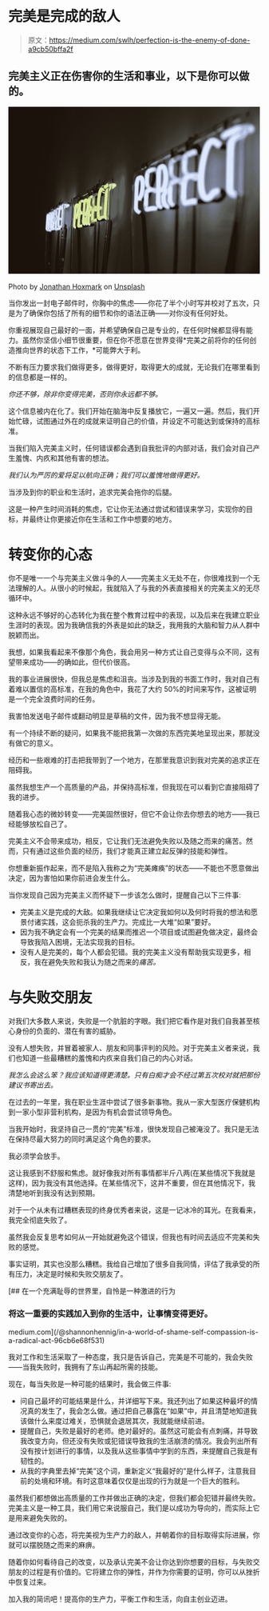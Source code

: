 # 完美是完成的敌人

> 原文：<https://medium.com/swlh/perfection-is-the-enemy-of-done-a9cb50bffa2f>

## 完美主义正在伤害你的生活和事业，以下是你可以做的。

![](img/2a1ce32680a36191c6d0efe9708e71ec.png)

Photo by [Jonathan Hoxmark](https://unsplash.com/@hoxmark?utm_source=medium&utm_medium=referral) on [Unsplash](https://unsplash.com?utm_source=medium&utm_medium=referral)

当你发出一封电子邮件时，你胸中的焦虑——你花了半个小时写并校对了五次，只是为了确保你包括了所有的细节和你的语法正确——对你没有任何好处。

你重视展现自己最好的一面，并希望确保自己是专业的，在任何时候都显得有能力。虽然你坚信小细节很重要，但在你不愿意在世界变得*完美之前将你的任何创造推向世界的状态下工作，*可能弊大于利。

不断有压力要求我们做得更多，做得更好，取得更大的成就，无论我们在哪里看到的信息都是一样的。

*你还不够，除非你变得完美，否则你永远都不够。*

这个信息被内在化了。我们开始在脑海中反复播放它，一遍又一遍。然后，我们开始忙碌，试图通过外在的成就来证明自己的价值，并设定不可能达到或保持的高标准。

当我们陷入完美主义时，任何错误都会遇到自我批评的内部对话，我们会对自己产生羞愧、内疚和其他有害的想法。

*我们认为严厉的爱将足以航向正确；我们可以羞愧地做得更好。*

当涉及到你的职业和生活时，追求完美会拖你的后腿。

这是一种产生时间消耗的焦虑，它让你无法通过尝试和错误来学习，实现你的目标，并最终让你更接近你在生活和工作中想要的地方。

# 转变你的心态

你不是唯一一个与完美主义做斗争的人——完美主义无处不在，你很难找到一个无法理解的人。从很小的时候起，我就陷入了与我的外表直接相关的完美主义的无尽循环中。

这种永远不够好的心态转化为我在整个教育过程中的表现，以及后来在我建立职业生涯时的表现。因为我确信我的外表是如此的缺乏，我用我的大脑和智力从人群中脱颖而出。

我想，如果我看起来不像那个角色，我会用另一种方式让自己变得与众不同，这有望带来成功——的确如此，但代价很高。

我的事业进展很快，但我总是焦虑和沮丧。当涉及到我的书面工作时，我对自己有着难以置信的高标准，在我的角色中，我花了大约 50%的时间来写作，这被证明是一个完全浪费时间的任务。

我害怕发送电子邮件或翻动明显是草稿的文件，因为我不想显得无能。

有一个持续不断的疑问，如果我不能把我第一次做的东西完美地呈现出来，那就没有做它的意义。

经历和一些艰难的打击把我带到了一个地方，在那里我意识到我对完美的追求正在阻碍我。

虽然我想生产一个高质量的产品，并保持高标准，但我现在可以看到它直接阻碍了我的进步。

随着我心态的微妙转变——完美固然很好，但它不会让你去你想去的地方——我已经能够放松自己了。

完美主义不会带来成功，相反，它让我们无法避免失败以及随之而来的痛苦。然而，只有通过这些负面的经历，我们才能真正建立起反弹的技能和弹性。

你想重新振作起来，而不是陷入我称之为“完美瘫痪”的状态——不能也不愿意做出决定，因为害怕如果你前进会发生什么。

当你发现自己因为完美主义而怀疑下一步该怎么做时，提醒自己以下三件事:

*   完美主义是完成的大敌。如果我继续让它决定我如何以及何时将我的想法和愿景付诸实践，这会扼杀我的生产力。完成比一大堆“如果”要好。
*   因为我不确定会有一个完美的结果而推迟一个项目或试图避免做决定，最终会导致我陷入困境，无法实现我的目标。
*   没有人是完美的，每个人都会犯错。我的完美主义没有帮助我实现更多，相反，我在避免失败和我认为随之而来的*痛苦。*

# 与失败交朋友

对我们大多数人来说，失败是一个肮脏的字眼。我们把它看作是对我们自我甚至核心身份的负面的、潜在有害的威胁。

没有人想失败，并冒着被家人、朋友和同事评判的风险。对于完美主义者来说，我们也知道一些最糟糕的羞愧和内疚来自我们自己的内心对话。

*我怎么会这么笨？我应该知道得更清楚。只有白痴才会不经过第五次校对就把那份建议书寄出去。*

在过去的一年里，我在职业生涯中尝试了很多新事物。我从一家大型医疗保健机构到一家小型非营利机构，是因为有机会尝试领导角色。

当我开始时，我坚持自己一贯的“完美”标准，很快发现自己被淹没了。我只是无法在保持尽最大努力的同时满足这个角色的要求。

我必须学会放手。

这让我感到不舒服和焦虑。就好像我对所有事情都半斤八两(在某些情况下我就是这样)，因为我没有其他选择。在某些情况下，这并不重要，但在其他情况下，我清楚地听到我没有达到预期。

对于一个从未有过糟糕表现的终身优秀者来说，这是一记冰冷的耳光。在我看来，我完全彻底失败了。

虽然我会反复思考如何从一开始就避免这个错误，但我也有时间去适应不完美和失败的感觉。

事实证明，其实也没那么糟糕。我给自己增加了很多自我同情，评估了我承受的所有压力，决定是时候和失败交朋友了。

[](/@shannonhennig/in-a-world-of-shame-self-compassion-is-a-radical-act-96cb6e68f531) [## 在一个充满耻辱的世界里，自怜是一种激进的行为

### 将这一重要的实践加入到你的生活中，让事情变得更好。

medium.com](/@shannonhennig/in-a-world-of-shame-self-compassion-is-a-radical-act-96cb6e68f531) 

我对工作和生活采取了一种态度，我只是告诉自己，完美是不可能的，我会失败——当我失败时，我拥有了东山再起所需的技能。

现在，每当失败是一种可能的结果时，我会做三件事:

*   问自己最坏的可能结果是什么，并详细写下来。我还列出了如果这种最坏的情况真的发生了，我会怎么做。通过把自己暴露在“如果”中，并且清楚地知道我该做什么来度过难关，恐惧就会退居其次，我就能继续前进。
*   提醒自己，失败是最好的老师。绝对最好的。虽然这可能会有点刺痛，并导致我改变方向，但还没有失败或犯错误导致我的生活崩溃的情况。我会列出所有没有按计划进行的事情，以及我从这些事情中学到的东西，来提醒自己我是有韧性的。
*   从我的字典里去掉“完美”这个词，重新定义“我最好的”是什么样子，注意我目前的处境和环境。有时这意味着仅仅是出现的行为就是一个巨大的胜利。

虽然我们都想做出高质量的工作并做出正确的决定，但我们都会犯错并最终失败。完美主义是一种工具，我们用它来说服自己，我们是以成功为导向的，而实际上它是用来避免失败的。

通过改变你的心态，将完美视为生产力的敌人，并朝着你的目标取得实际进展，你就可以摆脱随之而来的麻痹。

随着你如何看待自己的改变，以及承认完美不会让你达到你想要的目标，与失败交朋友的过程是有价值的。它将建立你的弹性，并作为你需要的证明，你可以从挫折中恢复过来。

加入我的简讯吧！提高你的生产力，平衡工作和生活，向自主创业迈进。